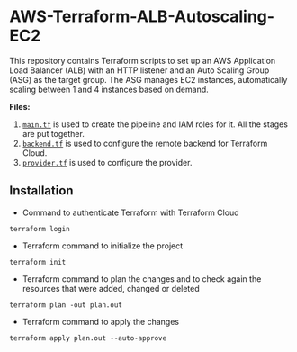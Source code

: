 # AWS-Terraform-ALB-Autoscaling-EC2
This repository contains Terraform scripts to set up an AWS Application Load Balancer (ALB) with an HTTP listener and an Auto Scaling Group (ASG) as the target group. The ASG manages EC2 instances, automatically scaling between 1 and 4 instances based on demand.

**Files:**
1. [`main.tf`](https://github.com/Sebastianutcn/pipeline-terraform/blob/main/main.tf) is used to create the pipeline and IAM roles for it. All the stages are put together.
2. [`backend.tf`](https://github.com/Sebastianutcn/pipeline-terraform/blob/main/codebuild.tf) is used to configure the remote backend for Terraform Cloud.
3. [`provider.tf`](https://github.com/Sebastianutcn/pipeline-terraform/blob/main/codedeploy.tf) is used to configure the provider.

## Installation
- Command to authenticate Terraform with Terraform Cloud
```
terraform login
```
- Terraform command to initialize the project
```
terraform init
```
* Terraform command to plan the changes and to check again the resources that were added, changed or deleted
```
terraform plan -out plan.out
```
- Terraform command to apply the changes
```
terraform apply plan.out --auto-approve
```
